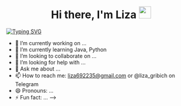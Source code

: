 <h1 align="center">Hi there, I'm Liza
<img src="https://smile-emoji.ru/wp-content/uploads/site-images/discord/464cdfe6f118458c3715ab4e64299565.gif" height="32"/></h1>

<a href="https://git.io/typing-svg"><img src="https://readme-typing-svg.herokuapp.com?font=Fira+Code&pause=2500&color=EB8FF7&width=435&lines=Computer+science+student+from+Russia" alt="Typing SVG" /></a>

- 🔭 I’m currently working on ...
- 🌱 I’m currently learning Java, Python
- 👯 I’m looking to collaborate on ...
- 🤔 I’m looking for help with ...
- 💬 Ask me about ...
- 📫 How to reach me: liza692235@gmail.com or @liza_gribich on Telegram
- 😄 Pronouns: ...
- ⚡ Fun fact: ...
-->
